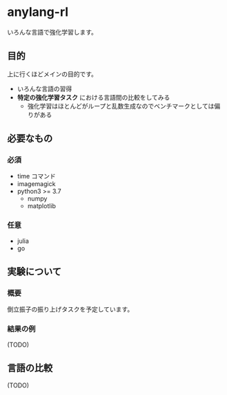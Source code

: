 # anylang-rl

いろんな言語で強化学習します。

## 目的

上に行くほどメインの目的です。

- いろんな言語の習得
- **特定の強化学習タスク** における言語間の比較をしてみる
  - 強化学習はほとんどがループと乱数生成なのでベンチマークとしては偏りがある

## 必要なもの

### 必須

- time コマンド
- imagemagick
- python3 >= 3.7
  - numpy
  - matplotlib

### 任意

- julia
- go

## 実験について

### 概要

倒立振子の振り上げタスクを予定しています。

### 結果の例

(TODO)

## 言語の比較

(TODO)
